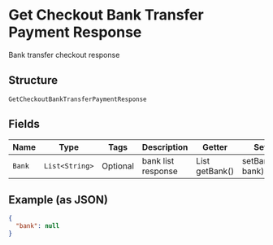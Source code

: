 
# Get Checkout Bank Transfer Payment Response

Bank transfer checkout response

## Structure

`GetCheckoutBankTransferPaymentResponse`

## Fields

| Name | Type | Tags | Description | Getter | Setter |
|  --- | --- | --- | --- | --- | --- |
| `Bank` | `List<String>` | Optional | bank list response | List<String> getBank() | setBank(List<String> bank) |

## Example (as JSON)

```json
{
  "bank": null
}
```


